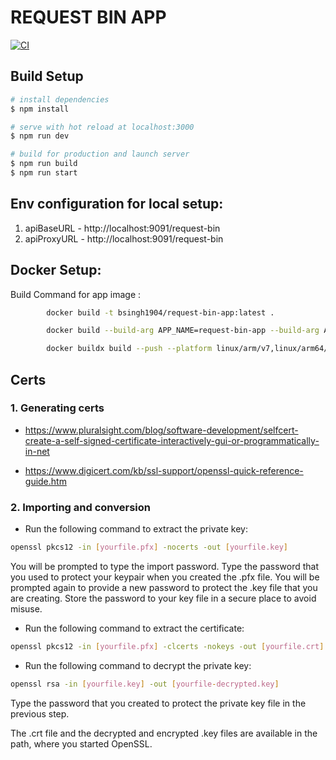 # REQUEST BIN APP

[![CI](https://github.com/forr-bsingh/request-bin-app/actions/workflows/image.yml/badge.svg?branch=main)](https://github.com/forr-bsingh/request-bin-app/actions/workflows/image.yml)

## **Build Setup**

```bash
# install dependencies
$ npm install

# serve with hot reload at localhost:3000
$ npm run dev

# build for production and launch server
$ npm run build
$ npm run start
```

## **Env configuration for local setup:**

1. apiBaseURL - http://localhost:9091/request-bin
2. apiProxyURL - http://localhost:9091/request-bin

## **Docker Setup:**

Build Command for app image :

```bash
        docker build -t bsingh1904/request-bin-app:latest .

        docker build --build-arg APP_NAME=request-bin-app --build-arg APP_PORT=5000 -t bsingh1904/request-bin-app:latest .

        docker buildx build --push --platform linux/arm/v7,linux/arm64/v8,linux/amd64  --tag bsingh1904/request-bin-app:latest .
```

## **Certs**

### 1. Generating certs

- https://www.pluralsight.com/blog/software-development/selfcert-create-a-self-signed-certificate-interactively-gui-or-programmatically-in-net

- https://www.digicert.com/kb/ssl-support/openssl-quick-reference-guide.htm

### 2. Importing and conversion

- Run the following command to extract the private key:

``` bash
openssl pkcs12 -in [yourfile.pfx] -nocerts -out [yourfile.key]
```

You will be prompted to type the import password. Type the password that you used to protect your keypair when you created the .pfx file. You will be prompted again to provide a new password to protect the .key file that you are creating. Store the password to your key file in a secure place to avoid misuse.

- Run the following command to extract the certificate:

```bash
openssl pkcs12 -in [yourfile.pfx] -clcerts -nokeys -out [yourfile.crt]
```

- Run the following command to decrypt the private key:

```bash
openssl rsa -in [yourfile.key] -out [yourfile-decrypted.key]
```

Type the password that you created to protect the private key file in the previous step.

The .crt file and the decrypted and encrypted .key files are available in the path, where you started OpenSSL.
